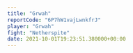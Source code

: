 ```yaml
---
title: "Grwah"
reportCode: "6P7hW1vajLwnkfrJ"
player: "Grwah"
fight: "Netherspite"
date: 2021-10-01T19:23:51.380000+00:00
---
```

